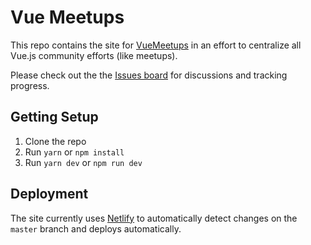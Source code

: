 # Vue Meetups

This repo contains the site for [VueMeetups](https://www.vuemeetups.org) in an effort to centralize all Vue.js community efforts (like meetups).

Please check out the the [Issues board](https://github.com/bencodezen/vue-meetups/issues) for discussions and tracking progress.

## Getting Setup

1.  Clone the repo
2.  Run `yarn` or `npm install`
3.  Run `yarn dev` or `npm run dev`

## Deployment

The site currently uses [Netlify](https://www.netlify.com) to automatically detect changes on the `master` branch and deploys automatically.
